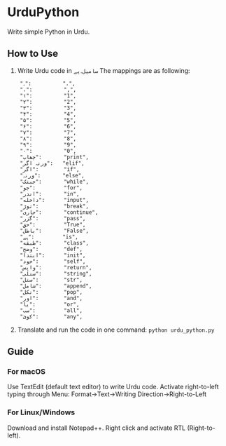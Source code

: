 # UrduPython
Write simple Python in Urdu.

## How to Use
1. Write Urdu code in ```سامپل۔پے```
The mappings are as following:
```
    "۔":          ".",
    "،":          ",",
    "۱":          "1",
    "۲":          "2",
    "۳":          "3",
    "۴":          "4",
    "۵":          "5",
    "۶":          "6",
    "۷":          "7",
    "۸":          "8",
    "۹":          "9",
    "۰":          "0",
    "چھاپ":       "print",
    "ورنہ اگر":   "elif",
    "اگر":        "if",
    "ورنہ":       "else",
    "جبتک":       "while",
    "جو":         "for",
    "اندر":       "in", 
    "داخله":      "input",
    "توڑ":        "break",
    "جاری":       "continue",
    "گزر":        "pass",
    "حق":         "True",
    "باطل":       "False",
    "ہے":         "is",
    "طبقه":       "class",
    "وضح":        "def",
    "ابتدا":      "init",
    "خود":        "self",
    "واپس":       "return",
    "ستلی":       "string",
    "ستل":        "str",
    "شامل":       "append",
    "نکل":        "pop",
    "اور":        "and",
    "یا":         "or",    
    "سب":         "all",
    "کوئ":        "any",
```

2. Translate and run the code in one command: ```python urdu_python.py```

## Guide
### For macOS
Use TextEdit (default text editor) to write Urdu code. Activate right-to-left typing through Menu: Format->Text->Writing Direction->Right-to-Left

### For Linux/Windows
Download and install Notepad++. Right click and activate RTL (Right-to-left).